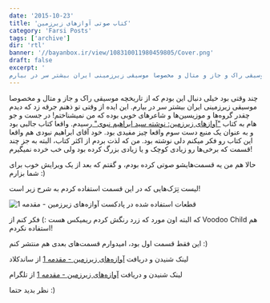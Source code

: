```yaml
---
date: '2015-10-23'
title: 'کتاب صوتی آواز‌های زیرزمین'
category: 'Farsi Posts'
tags: ['archive']
dir: 'rtl'
banner: '//bayanbox.ir/view/108310011980459805/Cover.png'
draft: false
excerpt: '
چند وقتی بود خیلی دنبال این بودم که از تاریخچه موسیقی راک و جاز و متال و مخصوصا موسیقی زیرزمینی ایران بیشتر سر در بیارم. '
---
```


چند وقتی بود خیلی دنبال این بودم که از تاریخچه موسیقی راک و جاز و متال و مخصوصا موسیقی زیرزمینی ایران بیشتر سر در بیارم. این ایده از وقتی تو ذهنم جرقه زد که دیدم چقدر گروه‌ها و موزیسین‌ها و شاعرهای خوبی بوده که من نمیشناختم! در جست و جو هام به کتاب ["آوازهای زیرزمین: نوشته سید ابراهیم نبوی" ](https://exit.sc/?url=http%3A%2F%2Fnogaam.com%2Fbook%2F1769%2F)رسیدم. واقعا کتاب جالبی بود و به عنوان یک منبع دست سوم واقعا چیز مفیدی بود. خود آقای ابراهیم نبودی هم واقعا این کتاب رو فکر میکنم دلی نوشته بود. من که لذت بردم از اکثر کتاب، البته به جز چند قسمت که برخی‌ها رو زیادی کوچک و یا زیادی بزرگ کرده بود ولی خب خرده نمیگیرم!

حالا هم من یه قسمت‌هایشو صوتی کرده بودم، و گقتم که بعد از یک ویرایش خوب برای شما بزارم :)

لیست تِرَک‌هایی که در این قسمت استفاده کردم به شرح زیر است!

![قطعات استفاده شده در پادکست آوازه‌های زیرزمین - مقدمه 1](/assets/archive-blogir/BackSpundTracks.jpg)

که البته اون مورد که زرد رنگش کردم ریمیکس هست :) فکر کنم از Voodoo Child هم استفاده نکردم!

این فقط قسمت اول بود، امیدوارم قسمت‌های بعدی هم منتشر کنم :)

لینک شنیدن و دریافت [آوازه‌های زیرزمین - مقدمه 1](https://soundcloud.com/mehrad77/avazhayezirzamin_1) از ساندکلاد

لینک شنیدن و دریافت [آوازه‌های زیرزمین - مقدمه 1](https://telegram.me/Bisacolax/1160) از تلگرام

نظر بدید حتما :)
